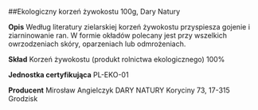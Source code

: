 ##Ekologiczny korzeń żywokostu 100g, Dary Natury

**Opis** Według literatury zielarskiej korzeń żywokostu przyspiesza gojenie i ziarninowanie ran. W formie okładów polecany jest przy wszelkich owrzodzeniach skóry, oparzeniach lub odmrożeniach.

**Skład** Korzeń żywokostu (produkt rolnictwa ekologicznego) 100%

**Jednostka certyfikująca** PL-EKO-01

**Producent** Mirosław Angielczyk DARY NATURY
Koryciny 73, 17-315 Grodzisk
